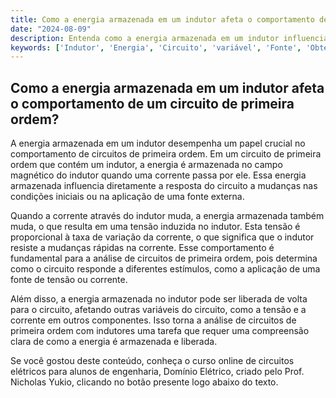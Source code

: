 ```yaml
---
title: Como a energia armazenada em um indutor afeta o comportamento de um circuito de primeira ordem?
date: "2024-08-09"
description: Entenda como a energia armazenada em um indutor influencia o comportamento de circuitos de primeira ordem.
keywords: ['Indutor', 'Energia', 'Circuito', 'variável', 'Fonte', 'Obtenção', 'Ordem']
---
```


## Como a energia armazenada em um indutor afeta o comportamento de um circuito de primeira ordem?

A energia armazenada em um indutor desempenha um papel crucial no comportamento de circuitos de primeira ordem. Em um circuito de primeira ordem que contém um indutor, a energia é armazenada no campo magnético do indutor quando uma corrente passa por ele. Essa energia armazenada influencia diretamente a resposta do circuito a mudanças nas condições iniciais ou na aplicação de uma fonte externa.

Quando a corrente através do indutor muda, a energia armazenada também muda, o que resulta em uma tensão induzida no indutor. Esta tensão é proporcional à taxa de variação da corrente, o que significa que o indutor resiste a mudanças rápidas na corrente. Esse comportamento é fundamental para a análise de circuitos de primeira ordem, pois determina como o circuito responde a diferentes estímulos, como a aplicação de uma fonte de tensão ou corrente.

Além disso, a energia armazenada no indutor pode ser liberada de volta para o circuito, afetando outras variáveis do circuito, como a tensão e a corrente em outros componentes. Isso torna a análise de circuitos de primeira ordem com indutores uma tarefa que requer uma compreensão clara de como a energia é armazenada e liberada.

Se você gostou deste conteúdo, conheça o curso online de circuitos elétricos para alunos de engenharia, Domínio Elétrico, criado pelo Prof. Nicholas Yukio, clicando no botão presente logo abaixo do texto.
